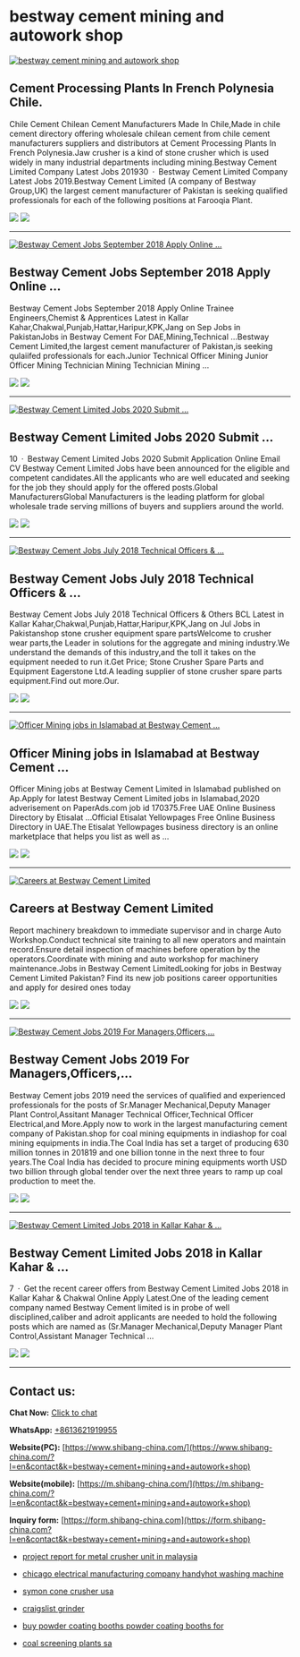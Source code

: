 # bestway cement mining and autowork shop

<a href="https://swt.shibang-china.com/?l=en&img&k=bestway+cement+mining+and+autowork+shop" target="_blank">![bestway cement mining and autowork shop](http://static.shibang-china.com/all-800x300/1465.jpg)</a>

## Cement Processing Plants In French Polynesia Chile.
Chile Cement Chilean Cement Manufacturers Made In Chile,Made in chile cement directory offering wholesale chilean cement from chile cement manufacturers suppliers and distributors at Cement Processing Plants In French Polynesia.Jaw crusher is a kind of stone crusher which is used widely in many industrial departments including mining.Bestway Cement Limited Company Latest Jobs 201930&ensp;&#0183;&ensp;Bestway Cement Limited Company Latest Jobs 2019.Bestway Cement Limited (A company of Bestway Group,UK) the largest cement manufacturer of Pakistan is seeking qualified professionals for each of the following positions at Farooqia Plant.


<a href="https://whatsapp.shibangsoft.com/WhatsApp.php" target="_blank" title="WhatsApp">![](http://static.shibang-china.com/icon/whatsapp.png)</a> <a href="https://swt.shibang-china.com/?l=en&icon&k=bestway+cement+mining+and+autowork+shop" target="_blank">![](http://static.shibang-china.com/icon/chat-en.png)</a>

---

<a href="https://swt.shibang-china.com/?l=en&img&k=bestway+cement+mining+and+autowork+shop" target="_blank">![Bestway Cement Jobs September 2018 Apply Online …](http://static.shibang-china.com/all-800x300/720.jpg)</a>

## Bestway Cement Jobs September 2018 Apply Online …
Bestway Cement Jobs September 2018 Apply Online Trainee Engineers,Chemist &amp; Apprentices Latest in Kallar Kahar,Chakwal,Punjab,Hattar,Haripur,KPK,Jang on Sep Jobs in PakistanJobs in Bestway Cement For DAE,Mining,Technical …Bestway Cement Limited,the largest cement manufacturer of Pakistan,is seeking qulaiifed professionals for each.Junior Technical Officer Mining Junior Officer Mining Technician Mining Technician Mining …


<a href="https://whatsapp.shibangsoft.com/WhatsApp.php" target="_blank" title="WhatsApp">![](http://static.shibang-china.com/icon/whatsapp.png)</a> <a href="https://swt.shibang-china.com/?l=en&icon&k=bestway+cement+mining+and+autowork+shop" target="_blank">![](http://static.shibang-china.com/icon/chat-en.png)</a>

---

<a href="https://swt.shibang-china.com/?l=en&img&k=bestway+cement+mining+and+autowork+shop" target="_blank">![Bestway Cement Limited Jobs 2020 Submit …](http://static.shibang-china.com/all-800x300/553.jpg)</a>

## Bestway Cement Limited Jobs 2020 Submit …
10&ensp;&#0183;&ensp;Bestway Cement Limited Jobs 2020 Submit Application Online Email CV Bestway Cement Limited Jobs have been announced for the eligible and competent candidates.All the applicants who are well educated and seeking for the job they should apply for the offered posts.Global ManufacturersGlobal Manufacturers is the leading platform for global wholesale trade serving millions of buyers and suppliers around the world.


<a href="https://whatsapp.shibangsoft.com/WhatsApp.php" target="_blank" title="WhatsApp">![](http://static.shibang-china.com/icon/whatsapp.png)</a> <a href="https://swt.shibang-china.com/?l=en&icon&k=bestway+cement+mining+and+autowork+shop" target="_blank">![](http://static.shibang-china.com/icon/chat-en.png)</a>

---

<a href="https://swt.shibang-china.com/?l=en&img&k=bestway+cement+mining+and+autowork+shop" target="_blank">![Bestway Cement Jobs July 2018 Technical Officers &amp; …](http://static.shibang-china.com/all-800x300/648.jpg)</a>

## Bestway Cement Jobs July 2018 Technical Officers &amp; …
Bestway Cement Jobs July 2018 Technical Officers &amp; Others BCL Latest in Kallar Kahar,Chakwal,Punjab,Hattar,Haripur,KPK,Jang on Jul Jobs in Pakistanshop stone crusher equipment spare partsWelcome to crusher wear parts,the Leader in solutions for the aggregate and mining industry.We understand the demands of this industry,and the toll it takes on the equipment needed to run it.Get Price; Stone Crusher Spare Parts and Equipment Eagerstone Ltd.A leading supplier of stone crusher spare parts equipment.Find out more.Our.


<a href="https://whatsapp.shibangsoft.com/WhatsApp.php" target="_blank" title="WhatsApp">![](http://static.shibang-china.com/icon/whatsapp.png)</a> <a href="https://swt.shibang-china.com/?l=en&icon&k=bestway+cement+mining+and+autowork+shop" target="_blank">![](http://static.shibang-china.com/icon/chat-en.png)</a>

---

<a href="https://swt.shibang-china.com/?l=en&img&k=bestway+cement+mining+and+autowork+shop" target="_blank">![Officer Mining jobs in Islamabad at Bestway Cement …](http://static.shibang-china.com/all-800x300/839.jpg)</a>

## Officer Mining jobs in Islamabad at Bestway Cement …
Officer Mining jobs at Bestway Cement Limited in Islamabad published on Ap.Apply for latest Bestway Cement Limited jobs in Islamabad,2020 adverisement on PaperAds.com job id 170375.Free UAE Online Business Directory by Etisalat …Official Etisalat Yellowpages Free Online Business Directory in UAE.The Etisalat Yellowpages business directory is an online marketplace that helps you list as well as …


<a href="https://whatsapp.shibangsoft.com/WhatsApp.php" target="_blank" title="WhatsApp">![](http://static.shibang-china.com/icon/whatsapp.png)</a> <a href="https://swt.shibang-china.com/?l=en&icon&k=bestway+cement+mining+and+autowork+shop" target="_blank">![](http://static.shibang-china.com/icon/chat-en.png)</a>

---

<a href="https://swt.shibang-china.com/?l=en&img&k=bestway+cement+mining+and+autowork+shop" target="_blank">![Careers at Bestway Cement Limited](http://static.shibang-china.com/all-800x300/128.jpg)</a>

## Careers at Bestway Cement Limited
Report machinery breakdown to immediate supervisor and in charge Auto Workshop.Conduct technical site training to all new operators and maintain record.Ensure detail inspection of machines before operation by the operators.Coordinate with mining and auto workshop for machinery maintenance.Jobs in Bestway Cement LimitedLooking for jobs in Bestway Cement Limited Pakistan? Find its new job positions career opportunities and apply for desired ones today


<a href="https://whatsapp.shibangsoft.com/WhatsApp.php" target="_blank" title="WhatsApp">![](http://static.shibang-china.com/icon/whatsapp.png)</a> <a href="https://swt.shibang-china.com/?l=en&icon&k=bestway+cement+mining+and+autowork+shop" target="_blank">![](http://static.shibang-china.com/icon/chat-en.png)</a>

---

<a href="https://swt.shibang-china.com/?l=en&img&k=bestway+cement+mining+and+autowork+shop" target="_blank">![Bestway Cement Jobs 2019 For Managers,Officers,…](http://static.shibang-china.com/all-800x300/1232.jpg)</a>

## Bestway Cement Jobs 2019 For Managers,Officers,…
Bestway Cement jobs 2019 need the services of qualified and experienced professionals for the posts of Sr.Manager Mechanical,Deputy Manager Plant Control,Assitant Manager Technical Officer,Technical Officer Electrical,and More.Apply now to work in the largest manufacturing cement company of Pakistan.shop for coal mining equipments in indiashop for coal mining equipments in india.The Coal India has set a target of producing 630 million tonnes in 201819 and one billion tonne in the next three to four years.The Coal India has decided to procure mining equipments worth USD two billion through global tender over the next three years to ramp up coal production to meet the.


<a href="https://whatsapp.shibangsoft.com/WhatsApp.php" target="_blank" title="WhatsApp">![](http://static.shibang-china.com/icon/whatsapp.png)</a> <a href="https://swt.shibang-china.com/?l=en&icon&k=bestway+cement+mining+and+autowork+shop" target="_blank">![](http://static.shibang-china.com/icon/chat-en.png)</a>

---

<a href="https://swt.shibang-china.com/?l=en&img&k=bestway+cement+mining+and+autowork+shop" target="_blank">![Bestway Cement Limited Jobs 2018 in Kallar Kahar &amp; …](http://static.shibang-china.com/all-800x300/285.jpg)</a>

## Bestway Cement Limited Jobs 2018 in Kallar Kahar &amp; …
7&ensp;&#0183;&ensp;Get the recent career offers from Bestway Cement Limited Jobs 2018 in Kallar Kahar &amp; Chakwal Online Apply Latest.One of the leading cement company named Bestway Cement limited is in probe of well disciplined,caliber and adroit applicants are needed to hold the following posts which are named as (Sr.Manager Mechanical,Deputy Manager Plant Control,Assistant Manager Technical …

<a href="https://whatsapp.shibangsoft.com/WhatsApp.php" target="_blank" title="WhatsApp">![](http://static.shibang-china.com/icon/whatsapp.png)</a> <a href="https://swt.shibang-china.com/?l=en&icon&k=bestway+cement+mining+and+autowork+shop" target="_blank">![](http://static.shibang-china.com/icon/chat-en.png)</a>

---
## Contact us:

**Chat Now:** [Click to chat](https://swt.shibang-china.com?l=en&contact&k=bestway+cement+mining+and+autowork+shop)

**WhatsApp:**  [+8613621919955](https://whatsapp.shibangsoft.com/WhatsApp.php)

**Website(PC):** [https://www.shibang-china.com/](https://www.shibang-china.com/?l=en&contact&k=bestway+cement+mining+and+autowork+shop)

**Website(mobile):** [https://m.shibang-china.com/](https://m.shibang-china.com/?l=en&contact&k=bestway+cement+mining+and+autowork+shop)

**Inquiry form:** [https://form.shibang-china.com](https://form.shibang-china.com?l=en&contact&k=bestway+cement+mining+and+autowork+shop)

* [project report for metal crusher unit in malaysia](../160/project%20report%20for%20metal%20crusher%20unit%20in%20malaysia.md)

* [chicago electrical manufacturing company handyhot washing machine](../154/chicago%20electrical%20manufacturing%20company%20handyhot%20washing%20machine.md)

* [symon cone crusher usa](../159/symon%20cone%20crusher%20usa.md)

* [craigslist grinder](../151/craigslist%20grinder.md)

* [buy powder coating booths powder coating booths for](../155/buy%20powder%20coating%20booths%20powder%20coating%20booths%20for.md)

* [coal screening plants sa](../155/coal%20screening%20plants%20sa.md)